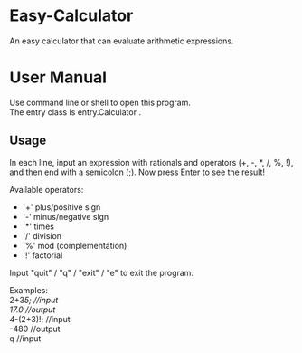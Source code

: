# Easy-Calculator
An easy calculator that can evaluate arithmetic expressions.

User Manual
====
Use command line or shell to open this program.  
The entry class is entry.Calculator .  

Usage
----
In each line, input an expression with rationals and operators (+, -, *, /, %, !), and then end with a semicolon (;). Now press Enter to see the result!

Available operators:  
* '+' plus/positive sign  
* '-' minus/negative sign  
* '*' times  
* '/' division  
* '%' mod (complementation)  
* '!' factorial

Input "quit" / "q" / "exit" / "e" to exit the program.

Examples:  
	2+3*5; //input  
	17.0 //output  
	4*-(2+3)!; //input  
	-480 //output  
	q //input
